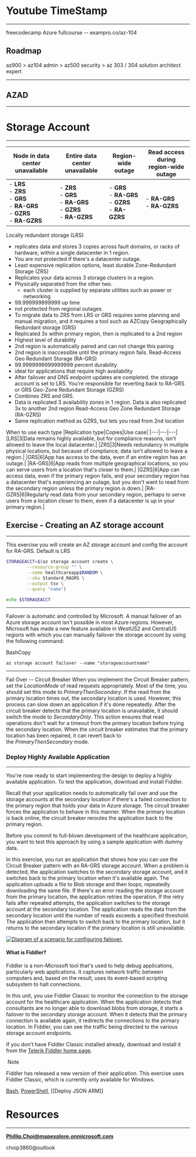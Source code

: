 # Youtube TimeStamp
----
freecodecamp Azure fullcourse -- exampro.co/az-104

 ## Roadmap
  az900 > az104 admin > az500 security > az 303 / 304 solution architect expert 

----

## AZAD
----





# Storage Account
----
|Node in data center unavailable|Entire data center unavailable|Region-wide outage|Read access during region-wide outage|
|---|---|---|---|
|- **LRS**  <br>- **ZRS**  <br>- **GRS**  <br>- **RA-GRS**  <br>- **GZRS**  <br>- **RA-GZRS**|- **ZRS**  <br>- **GRS**  <br>- **RA-GRS**  <br>- **GZRS**  <br>- **RA-GZRS**|- **GRS**  <br>- **RA-GRS**  <br>- **GZRS**  <br>- **RA-GZRS**|- **RA-GRS**  <br>- **RA-GZRS**|

Locally redundant storage (LRS)
- replicates data and stores 3 copies across fault domains, or racks of hardware, within a single datacenter in 1 region.
- You are not protected if there's a datacenter outage.
- Least expensive replication options, least durable
Zone-Redundant Storage (ZRS)
- Replicates your data across 3 storage clusters in a region.
- Physically separated from the other two.  
    - each cluster is supplied by separate utilities such as power or networking
-  99.999999999999 up time
- not protected from regional outages
- To migrate data to ZRS from LRS or GRS requires some planning and manual migration, and it requires a tool such as AZCopy
Geographically Redundant storage (GRS)
- Replicated 3x within primary region, then is replicated to a 2nd region
- Highest level of durability
- 2nd region is automatically paired and can not change this pairing
- 2nd region is inaccessible until the primary region fails.
Read-Access Geo Redundant Storage (RA-GRS)
- 99.9999999999999999 percent durability
- ideal for applications that require high availability
- After failover and DNS endpoint updates are completed. the storage account is set to LRS. You're responsible for reverting back to RA-GRS or GRS
Geo-Zone Redundant Storage (GZRS)
- Combines ZRS and GRS.
- Data is replicated 3 availability zones in 1 region. Data is also replicated 3x to another 2nd region
Read-Access Geo Zone Redundant Storage (RA-GZRS)
- Same replication method as GZRS, but lets you read from 2nd location

When to use each type 
|Replication type|Copies|Use case|
|---|---|---|
|LRS|3|Data remains highly available, but for compliance reasons, isn't allowed to leave the local datacenter.|
|ZRS|3|Needs redundancy in multiple physical locations, but because of compliance, data isn't allowed to leave a region.|
|GRS|6|App has access to the data, even if an entire region has an outage.|
|RA-GRS|6|App reads from multiple geographical locations, so you can serve users from a location that's closer to them.|
|GZRS|6|App can access data, even if the primary region fails, and your secondary region has a 
datacenter that's experiencing an outage, but you don't want to read from the secondary region unless the primary region is down.|
|RA-GZRS|6|Regularly read data from your secondary region, perhaps to serve users from a location closer to them, even if a datacenter is up in your primary region.|

## Exercise - Creating an AZ storage account
-----
This exercise you will create an AZ storage account and config the account for RA-GRS. Default is LRS
```bash
STORAGEACCT=$(az storage account create \
        --resource-group "" \
        --name healthcareapp$RANDOM \
        --sku Standard_RAGRS \
        --output tsv \
        --query "name")

echo $STORAGEACCT
```




----
Failover is automatic and controlled by Microsoft. A manual failover of an Azure storage account isn't possible in most Azure regions. However, Microsoft has made a new feature available in WestUS2 and CentralUS regions with which you can manually failover the storage account by using the following command:

BashCopy

```
az storage account failover --name "storageaccountname"
```
----

Fail Over -- Circuit Breaker
When you implement the Circuit Breaker pattern, set the _LocationMode_ of read requests appropriately. Most of the time, you should set this mode to _PrimaryThenSecondary_. If the read from the primary location times out, the secondary location is used. However, this process can slow down an application if it's done repeatedly. After the circuit breaker detects that the primary location is unavailable, it should switch the mode to _SecondaryOnly_. This action ensures that read operations don't wait for a timeout from the primary location before trying the secondary location. When the circuit breaker estimates that the primary location has been repaired, it can revert back to the _PrimaryThenSecondary_ mode.


### Deploy Highly Available Application
----
You're now ready to start implementing the design to deploy a highly available application. To test the application, download and install Fiddler.

Recall that your application needs to automatically fail over and use the storage accounts at the secondary location if there's a failed connection to the primary region that holds your data in Azure storage. The circuit breaker forces the application to behave in this manner. When the primary location is back online, the circuit breaker reroutes the application back to the primary region.

Before you commit to full-blown development of the healthcare application, you want to test this approach by using a sample application with dummy data.

In this exercise, you run an application that shows how you can use the Circuit Breaker pattern with an RA-GRS storage account. When a problem is detected, the application switches to the secondary storage account, and it switches back to the primary location when it's available again. The application uploads a file to Blob storage and then loops, repeatedly downloading the same file. If there's an error reading the storage account from the primary location, the application retries the operation. If the retry fails after repeated attempts, the application switches to the storage account at the secondary location. The application reads the data from the secondary location until the number of reads exceeds a specified threshold. The application then attempts to switch back to the primary location, but it returns to the secondary location if the primary location is still unavailable.

[![Diagram of a scenario for configuring failover.](https://learn.microsoft.com/en-us/training/modules/ha-application-storage-with-grs/media/5-exercise-failover-visual.png)](https://learn.microsoft.com/en-us/training/modules/ha-application-storage-with-grs/media/5-exercise-failover-visual.png#lightbox)

#### What is Fiddler?

Fiddler is a non-Microsoft tool that's used to help debug applications, particularly web applications. It captures network traffic between computers and, based on the result, uses its event-based scripting subsystem to halt connections.

In this unit, you use Fiddler Classic to monitor the connection to the storage account for the healthcare application. When the application detects that consultants are no longer able to download blobs from storage, it starts a failover to the secondary storage account. When it detects that the primary connection is available again, it redirects the connections to the primary location. In Fiddler, you can see the traffic being directed to the various storage account endpoints.

If you don't have Fiddler Classic installed already, download and install it from the [Telerik Fiddler home page](https://www.telerik.com/download/fiddler).

 Note

Fiddler has released a new version of their application. This exercise uses Fiddler Classic, which is currently only available for Windows.



[Bash](Bash.md), [PowerShell](PowerShell.md), [[Deploy JSON ARM]]




# Resources
----
**Phillip.Choi@mapexplore.onmicrosoft.com**

choip3860@outlook

